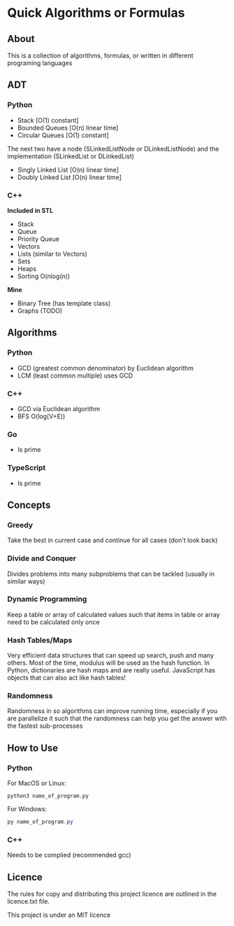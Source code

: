 # Quick Algorithms or Formulas

## About

This is a collection of algorithms, formulas, or  written in different programing languages

## ADT

### Python

* Stack [O(1) constant]
* Bounded Queues [O(n) linear time]
* Circular Queues [O(1) constant]

The next two have a node (SLinkedListNode or DLinkedListNode) and the implementation (SLinkedList or DLinkedList)

* Singly Linked List [O(n) linear time] 
* Doubly Linked List [O(n) linear time] 



### C++

**Included in STL**

* Stack
* Queue
* Priority Queue
* Vectors
* Lists (similar to Vectors)
* Sets
* Heaps
* Sorting O(nlog(n))

**Mine**

* Binary Tree (has template class)
* Graphs (TODO)



## Algorithms

### Python

* GCD (greatest common denominator) by Euclidean algorithm
* LCM (least common multiple) uses GCD

### C++

* GCD via Euclidean algorithm
* BFS O(log(V+E))

### Go

* Is prime

### TypeScript

* Is prime

## Concepts

### Greedy

Take the best in current case and continue for all cases (don't look back)

### Divide and Conquer

Divides problems into many subproblems that can be tackled (usually in similar ways)

### Dynamic Programming

Keep a table or array of calculated values such that items in table or array need to be calculated only once

### Hash Tables/Maps

Very efficient data structures that can speed up search, push and many others. Most of the time, modulus will be used as the hash function. In Python, dictionaries are hash maps and are really useful. JavaScript has objects that can also act like hash tables! 

### Randomness

Randomness in so algorithms can improve running time, especially if you are parallelize it such that the randomness can help you get the answer with the fastest sub-processes



## How to Use

### Python

For MacOS or Linux:

```shell
python3 name_of_program.py
```

For Windows:

```powershell
py name_of_program.py
```

### C++

Needs to be complied (recommended gcc)



## Licence

The rules for copy and distributing this project licence are 
outlined in the licence.txt file.

This project is under an MIT licence 
